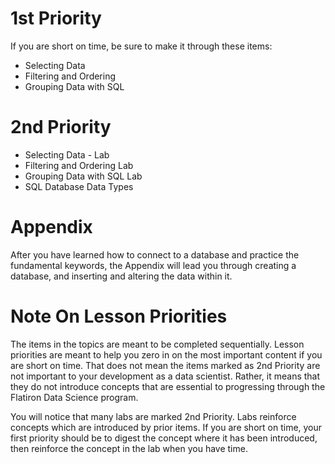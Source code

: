 # 1st Priority

If you are short on time, be sure to make it through these items:

- Selecting Data
- Filtering and Ordering
- Grouping Data with SQL


# 2nd Priority

- Selecting Data - Lab
- Filtering and Ordering Lab
- Grouping Data with SQL Lab
- SQL Database Data Types

# Appendix

After you have learned how to connect to a database and practice the fundamental keywords, the Appendix will lead you through creating a database, and inserting and altering the data within it.


# Note On Lesson Priorities

The items in the topics are meant to be completed sequentially. Lesson priorities are meant to help you zero in on the most important content if you are short on time. That does not mean the items marked as 2nd Priority are not important to your development as a data scientist. Rather, it means that they do not introduce concepts that are essential to progressing through the Flatiron Data Science program.

You will notice that many labs are marked 2nd Priority. Labs reinforce concepts which are introduced by prior items. If you are short on time, your first priority should be to digest the concept where it has been introduced, then reinforce the concept in the lab when you have time.

